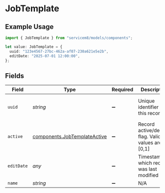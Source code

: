 # JobTemplate

## Example Usage

```typescript
import { JobTemplate } from "servicem8/models/components";

let value: JobTemplate = {
  uuid: "123e4567-27bc-462a-af07-230a621e5e2b",
  editDate: "2025-07-01 12:00:00",
};
```

## Fields

| Field                                                                        | Type                                                                         | Required                                                                     | Description                                                                  | Example                                                                      |
| ---------------------------------------------------------------------------- | ---------------------------------------------------------------------------- | ---------------------------------------------------------------------------- | ---------------------------------------------------------------------------- | ---------------------------------------------------------------------------- |
| `uuid`                                                                       | *string*                                                                     | :heavy_minus_sign:                                                           | Unique identifier for this record                                            | 123e4567-27bc-462a-af07-230a621e5e2b                                         |
| `active`                                                                     | [components.JobTemplateActive](../../models/components/jobtemplateactive.md) | :heavy_minus_sign:                                                           | Record active/deleted flag.  Valid values are [0,1]                          |                                                                              |
| `editDate`                                                                   | *any*                                                                        | :heavy_minus_sign:                                                           | Timestamp at which record was last modified                                  | 2025-07-01 12:00:00                                                          |
| `name`                                                                       | *string*                                                                     | :heavy_minus_sign:                                                           | N/A                                                                          |                                                                              |